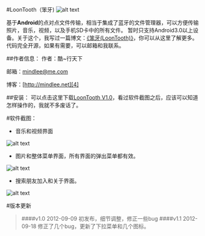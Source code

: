 #LoonTooth（笨牙)
![alt text][0]

基于**Android**的点对点文件传输，相当于集成了蓝牙的文件管理器，可以方便传输照片，音乐，视频，以及手机SD卡中的所有文件。
暂时只支持Android3.0以上设备。关于这个，我写过一篇博文：[《笨牙(LoonTooth)》][1]，你可以从这里了解更多。代码完全开源，如果有需要，可以邮箱和我联系。

##作者信息：
作者：酷~行天下

邮箱：[mindlee@me.com][3]

博客：[http://mindlee.net][4]


##安装：
可以点击这里下载[LoonTooth V1.0][2]，看过软件截图之后，应该可以知道怎样操作的，我就不多废话了。

     
     
     

#软件截图：
* 音乐和视频界面

![alt text][5]

* 图片和整体菜单界面，所有界面的弹出菜单都有效。

![alt text][6]

* 搜索朋友加入和关于界面。

![alt text][7]

     
     
     

#版本更新
> ####v1.0      2012-09-09
初发布，细节调整，修正一些bug
>####v1.1  2012-09-18
修正了几个bug，更新了下拉菜单和几个图标。



[0]: http://mindlee.net/wp-content/uploads/2012/09/loontooth_header.png "软件图标"
[1]: http://mindlee.net/2012/09/08/loontooth/
[2]: https://github.com/welon/LoonTooth/blob/master/bin/LoonTooth.apk
[3]: mindlee@me.com
[4]: http://mindlee.net
[5]: http://mindlee.net/wp-content/uploads/2012/09/audio_video.png "音频和视频界面"
[6]: http://mindlee.net/wp-content/uploads/2012/09/photo_overflow.png "图片和菜单"
[7]: http://mindlee.net/wp-content/uploads/2012/09/connect_about.png "搜索加入和关于界面"
